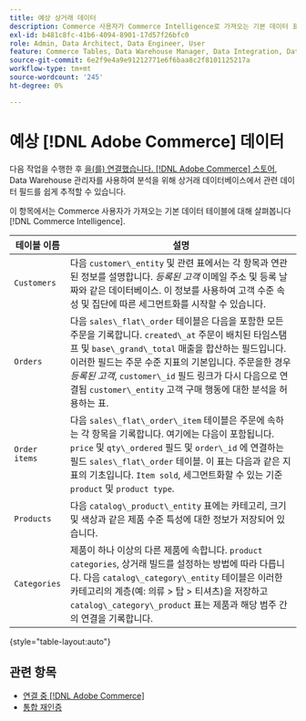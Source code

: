 ```yaml
---
title: 예상 상거래 데이터
description: Commerce 사용자가 Commerce Intelligence로 가져오는 기본 데이터 표 살펴보기
exl-id: b481c8fc-41b6-4094-8901-17d57f26bfc0
role: Admin, Data Architect, Data Engineer, User
feature: Commerce Tables, Data Warehouse Manager, Data Integration, Data Import/Export
source-git-commit: 6e2f9e4a9e91212771e6f6baa8c2f8101125217a
workflow-type: tm+mt
source-wordcount: '245'
ht-degree: 0%

---
```


# 예상 [!DNL Adobe Commerce] 데이터

다음 작업을 수행한 후 [을(를) 연결했습니다. [!DNL Adobe Commerce] 스토어](../../../data-analyst/importing-data/integrations/magento.md), Data Warehouse 관리자를 사용하여 분석을 위해 상거래 데이터베이스에서 관련 데이터 필드를 쉽게 추적할 수 있습니다.

이 항목에서는 Commerce 사용자가 가져오는 기본 데이터 테이블에 대해 살펴봅니다 [!DNL Commerce Intelligence].

| **테이블 이름** | **설명** |
|-----|-----|
| `Customers` | 다음 `customer\_entity` 및 관련 표에서는 각 항목과 연관된 정보를 설명합니다. *등록된 고객* 이메일 주소 및 등록 날짜와 같은 데이터베이스. 이 정보를 사용하여 고객 수준 속성 및 집단에 따른 세그먼트화를 시작할 수 있습니다. |
| `Orders` | 다음 `sales\_flat\_order` 테이블은 다음을 포함한 모든 주문을 기록합니다. `created\_at` 주문이 배치된 타임스탬프 및 `base\_grand\_total` 매출을 합산하는 필드입니다. 이러한 필드는 주문 수준 지표의 기본입니다. 주문을한 경우 *등록된 고객*, `customer\_id` 필드 링크가 다시 다음으로 연결됨  `customer\_entity` 고객 구매 행동에 대한 분석을 허용하는 표. |
| `Order items` | 다음 `sales\_flat\_order\_item` 테이블은 주문에 속하는 각 항목을 기록합니다. 여기에는 다음이 포함됩니다. `price` 및 `qty\_ordered` 필드 및 `order\_id` 에 연결하는 필드 `sales\_flat\_order` 테이블. 이 표는 다음과 같은 지표의 기초입니다. `Item sold`, 세그먼트화할 수 있는 기준 `product` 및 `product type`. |
| `Products` | 다음 `catalog\_product\_entity` 표에는 카테고리, 크기 및 색상과 같은 제품 수준 특성에 대한 정보가 저장되어 있습니다. |
| `Categories` | 제품이 하나 이상의 다른 제품에 속합니다. `product categories`, 상거래 빌드를 설정하는 방법에 따라 다릅니다. 다음 `catalog\_category\_entity` 테이블은 이러한 카테고리의 계층(예: 의류 > 탑 > 티셔츠)을 저장하고 `catalog\_category\_product` 표는 제품과 해당 범주 간의 연결을 기록합니다. |

{style="table-layout:auto"}

## 관련 항목

* [연결 중 [!DNL Adobe Commerce]](../integrations/magento.md)
* [통합 재인증](https://experienceleague.adobe.com/docs/commerce-knowledge-base/kb/how-to/mbi-reauthenticating-integrations.html)
